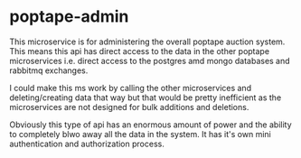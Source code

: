 # poptape-admin

This microservice is for administering the overall poptape auction system. This means this api has direct access to the data in the other poptape microservices i.e. direct access to the postgres amd mongo databases and rabbitmq exchanges.

I could make this ms work by calling the other microservices and deleting/creating data that way but that would be pretty inefficient as the microservices are not designed for bulk additions and deletions. 

Obviously this type of api has an enormous amount of power and the ability to completely blwo away all the data in the system. It has it's own mini authentication and authorization process.